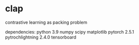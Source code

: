 # clap
contrastive learning as packing problem

dependencies:
python 3.9
numpy
scipy
matplotlib
pytorch 2.5.1
pytrochlightning 2.4.0
tensorboard
